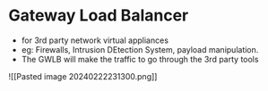 
# Gateway Load Balancer

- for 3rd party network virtual appliances
- eg: Firewalls, Intrusion DEtection System, payload manipulation.
- The GWLB will make the traffic to go through the 3rd party tools 

![[Pasted image 20240222231300.png]]